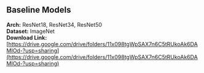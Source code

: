 

## Baseline Models

**Arch:** ResNet18, ResNet34, ResNet50  
**Dataset:** ImageNet  
**Download Link:** [https://drive.google.com/drive/folders/11x098tgWpSAX7n6C5tRUkoAk6DAMIOd-?usp=sharing](https://drive.google.com/drive/folders/11x098tgWpSAX7n6C5tRUkoAk6DAMIOd-?usp=sharing)